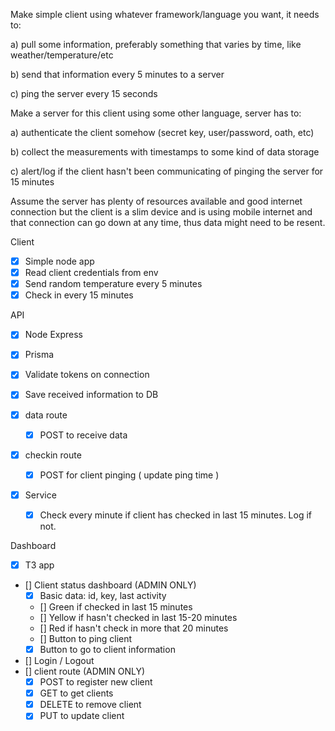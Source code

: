 Make simple client using whatever framework/language you want, it needs to:

a) pull some information, preferably something that varies by time, like weather/temperature/etc

b) send that information every 5 minutes to a server

c) ping the server every 15 seconds

Make a server for this client using some other language, server has to:

a) authenticate the client somehow (secret key, user/password, oath, etc)

b) collect the measurements with timestamps to some kind of data storage

c) alert/log if the client hasn't been communicating of pinging the server for 15 minutes

Assume the server has plenty of resources available and good internet connection but the client is a slim device and is using mobile internet and that connection can go down at any time, thus data might need to be resent.

Client

- [x] Simple node app
- [x] Read client credentials from env
- [x] Send random temperature every 5 minutes
- [x] Check in every 15 minutes

API

- [x] Node Express
- [x] Prisma
- [x] Validate tokens on connection
- [x] Save received information to DB

- [x] data route
    - [x] POST to receive data

- [x] checkin route
    - [x] POST for client pinging ( update ping time )

- [x] Service
    - [x] Check every minute if client has checked in last 15 minutes. Log if not.

Dashboard

- [x] T3 app
- [] Client status dashboard (ADMIN ONLY)
    - [x] Basic data: id, key, last activity
    - [] Green if checked in last 15 minutes
    - [] Yellow if hasn't checked in last 15-20 minutes
    - [] Red if hasn't check in more that 20 minutes
    - [] Button to ping client
    - [x] Button to go to client information
- [] Login / Logout
- [] client route (ADMIN ONLY)
    - [x] POST to register new client
    - [x] GET to get clients
    - [x] DELETE to remove client
    - [x] PUT to update client